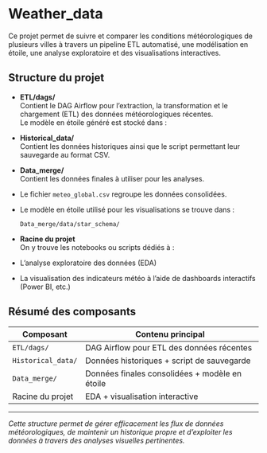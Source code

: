 # Weather_data

Ce projet permet de suivre et comparer les conditions météorologiques de plusieurs villes à travers un pipeline ETL automatisé, une modélisation en étoile, une analyse exploratoire et des visualisations interactives.

## Structure du projet

- **ETL/dags/**  
  Contient le DAG Airflow pour l’extraction, la transformation et le chargement (ETL) des données météorologiques récentes.  
  Le modèle en étoile généré est stocké dans :


- **Historical_data/**  
Contient les données historiques ainsi que le script permettant leur sauvegarde au format CSV.

- **Data_merge/**  
Contient les données finales à utiliser pour les analyses.  
- Le fichier `meteo_global.csv` regroupe les données consolidées.
- Le modèle en étoile utilisé pour les visualisations se trouve dans :
  ```
  Data_merge/data/star_schema/
  ```

- **Racine du projet**  
On y trouve les notebooks ou scripts dédiés à :
- L’analyse exploratoire des données (EDA)
- La visualisation des indicateurs météo à l’aide de dashboards interactifs (Power BI, etc.)

## Résumé des composants

| Composant              | Contenu principal                                  |
|------------------------|----------------------------------------------------|
| `ETL/dags/`            | DAG Airflow pour ETL des données récentes         |
| `Historical_data/`     | Données historiques + script de sauvegarde        |
| `Data_merge/`          | Données finales consolidées + modèle en étoile    |
| Racine du projet       | EDA + visualisation interactive                   |

---

*Cette structure permet de gérer efficacement les flux de données météorologiques, de maintenir un historique propre et d’exploiter les données à travers des analyses visuelles pertinentes.*
